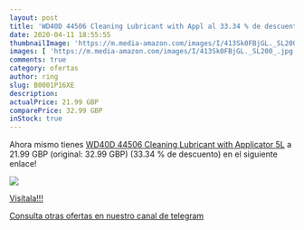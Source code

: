 ```yaml
---
layout: post
title: 'WD40D 44506 Cleaning Lubricant with Appl al 33.34 % de descuento'
date: 2020-04-11 18:55:55
thumbnailImage: 'https://m.media-amazon.com/images/I/413Sk0FBjGL._SL200_.jpg'
images: [ 'https://m.media-amazon.com/images/I/413Sk0FBjGL._SL200_.jpg' ]
comments: true
category: ofertas
author: ring
slug: B0001P16XE
description:
actualPrice: 21.99 GBP
comparePrice: 32.99 GBP
inStock: true
---
```


Ahora mismo tienes [WD40D 44506 Cleaning Lubricant with Applicator  5L](https://www.amazon.com/dp/B0001P16XE/?tag=redken08-20) a 21.99 GBP (original: 32.99 GBP) (33.34 %  de descuento) en el siguiente enlace!

[![](https://m.media-amazon.com/images/I/413Sk0FBjGL._SL200_.jpg)](https://www.amazon.com/dp/B0001P16XE/?tag=redken08-20)

[Visítala!!!](https://www.amazon.com/dp/B0001P16XE/?tag=redken08-20)

[Consulta otras ofertas en nuestro canal de telegram](https://t.me/s/ofertas25)
